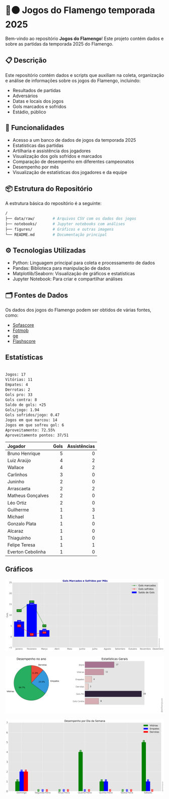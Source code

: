 # 🔴⚫ Jogos do Flamengo temporada 2025

Bem-vindo ao repositório **Jogos do Flamengo**! Este projeto contém dados e 
sobre as partidas da temporada 2025 do Flamengo.

## 📋 Descrição

Este repositório contém dados e scripts que auxiliam na coleta, organização e análise de informações sobre os jogos do Flamengo, incluindo:

- Resultados de partidas
- Adversários
- Datas e locais dos jogos
- Gols marcados e sofridos
- Estádio, público

## 🚀 Funcionalidades

- Acesso a um banco de dados de jogos da temporada 2025
- Estatísticas das partidas
- Artilharia e assistência dos jogadores 
- Visualização dos gols sofridos e marcados
- Comparação de desempenho em diferentes campeonatos
- Desempenho por mês
- Visualização de estatísticas dos jogadores e da equipe

## 📦 Estrutura do Repositório

A estrutura básica do repositório é a seguinte:

```bash
/
├── data/raw/        # Arquivos CSV com os dados dos jogos
├── notebooks/       # Jupyter notebooks com análises
├── figures/         # Gráficos e outras imagens
└── README.md        # Documentação principal
```

## ⚙️ Tecnologias Utilizadas

- Python: Linguagem principal para coleta e processamento de dados
- Pandas: Biblioteca para manipulação de dados
- Matplotlib/Seaborn: Visualização de gráficos e estatísticas
- Jupyter Notebook: Para criar e compartilhar análises

## 🗂️ Fontes de Dados

Os dados dos jogos do Flamengo podem ser obtidos de várias fontes, como:

- [Sofascore](https://www.sofascore.com/)
- [Fotmob](https://www.fotmob.com/)
- [ge](https://ge.globo.com/)
- [Flashscore](https://www.flashscore.com)


## Estatísticas

```

Jogos: 17
Vitórias: 11
Empates: 4
Derrotas: 2 
Gols pro: 33
Gols contra: 8
Saldo de gols: +25
Gols/jogo: 1.94
Gols sofridos/jogo: 0.47
Jogos em que marcou: 14
Jogos em que sofreu gol: 6 
Aproveitamento: 72.55%
Aproveitamento pontos: 37/51

```
| Jogador           |   Gols |   Assistências |
|:------------------|-------:|---------------:|
| Bruno Henrique    |      5 |              0 |
| Luiz Araújo       |      4 |              2 |
| Wallace           |      4 |              2 |
| Carlinhos         |      3 |              0 |
| Juninho           |      2 |              0 |
| Arrascaeta        |      2 |              2 |
| Matheus Gonçalves |      2 |              0 |
| Léo Ortiz         |      2 |              0 |
| Guilherme         |      1 |              3 |
| Michael           |      1 |              1 |
| Gonzalo Plata     |      1 |              0 |
| Alcaraz           |      1 |              0 |
| Thiaguinho        |      1 |              0 |
| Felipe Teresa     |      1 |              1 |
| Everton Cebolinha |      1 |              0 |



## Gráficos

![img1.png](figures/figure.png)

![img1.png](figures/figure2.png)

![img1.png](figures/figure3.png)


